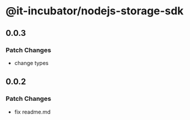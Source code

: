 # @it-incubator/nodejs-storage-sdk

## 0.0.3
### Patch Changes

- change types

## 0.0.2
### Patch Changes

- fix readme.md
